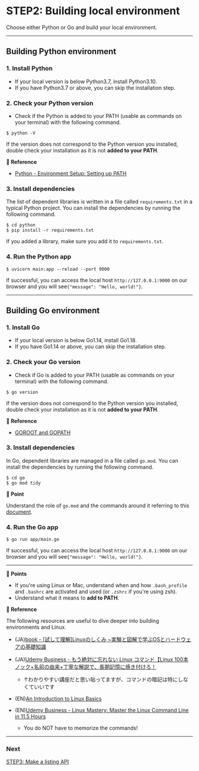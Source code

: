   # STEP2: Building local environment

Choose either Python or Go and build your local environment.

---
## Building Python environment

### 1. Install Python
* If your local version is below Python3.7, install Python3.10.
* If you have Python3.7 or above, you can skip the installation step.

### 2. Check your Python version

* Check if the Python is added to your PATH (usable as commands on your terminal) with the following command.

```shell
$ python -V
```

If the version does not correspond to the Python version you installed, double check your installation as it is not **added to your PATH**.

**:book: Reference**

* [Python - Environment Setup: Setting up PATH](https://www.tutorialspoint.com/python/python_environment.htm)

### 3. Install dependencies

The list of dependent libraries is written in a file called `requirements.txt` in a typical Python project.
You can install the dependencies by running the following command.

```shell
$ cd python
$ pip install -r requirements.txt
```

If you added a library, make sure you add it to `requirements.txt`.

### 4. Run the Python app

```shell
$ uvicorn main:app --reload --port 9000
```

If successful, you can access the local host `http://127.0.0.1:9000` on our browser and you will see`{"message": "Hello, world!"}`.

---

## Building Go environment
### 1. Install Go
* If your local version is below Go1.14, install Go1.18.
* If you have Go1.14 or above, you can skip the installation step.

### 2. Check your Go version

* Check if Go is added to your PATH (usable as commands on your terminal) with the following command.


```shell
$ go version
```

If the version does not correspond to the Python version you installed, double check your installation as it is not **added to your PATH**.

**:book: Reference**

* [GOROOT and GOPATH](https://www.jetbrains.com/help/go/configuring-goroot-and-gopath.html)

### 3. Install dependencies

In Go, dependent libraries are managed in a file called `go.mod`.
You can install the dependencies by running the following command.

```shell
$ cd go
$ go mod tidy
```

**:beginner: Point**

Understand the role of `go.mod` and the commands around it referring to this [document](https://pkg.go.dev/cmd/go#hdr-The_go_mod_file).

### 4. Run the Go app

```shell
$ go run app/main.go
```

If successful, you can access the local host `http://127.0.0.1:9000` on our browser and you will see`{"message": "Hello, world!"}`.

---
**:beginner: Points**

* If you're using Linux or Mac, understand when and how `.bash_profile` and `.bashrc` are activated and used (or `.zshrc` if you're using zsh).
* Understand what it means to **add to PATH**.

**:book: Reference**

The following resources are useful to dive deeper into building environments and Linux.

* (JA)[book - [試して理解]Linuxのしくみ ~実験と図解で学ぶOSとハードウェアの基礎知識](https://www.amazon.co.jp/dp/477419607X/ref=cm_sw_r_tw_dp_178K0A3YTGA97XRH318R)
* (JA)[Udemy Business - もう絶対に忘れない Linux コマンド【Linux 100本ノック+名前の由来+丁寧な解説で、長期記憶に焼き付けろ！](https://mercari.udemy.com/course/linux100test/)
  * ↑わかりやすい講座だと思い貼ってますが、コマンドの暗記は特にしなくていいです

* (EN)[An Introduction to Linux Basics](https://www.digitalocean.com/community/tutorials/an-introduction-to-linux-basics)
* (EN)[Udemy Business - Linux Mastery: Master the Linux Command Line in 11.5 Hours](https://mercari.udemy.com/course/linux-mastery/)
  * You do NOT have to memorize the commands!

---

### Next

[STEP3: Make a listing API](03-api.en.md)